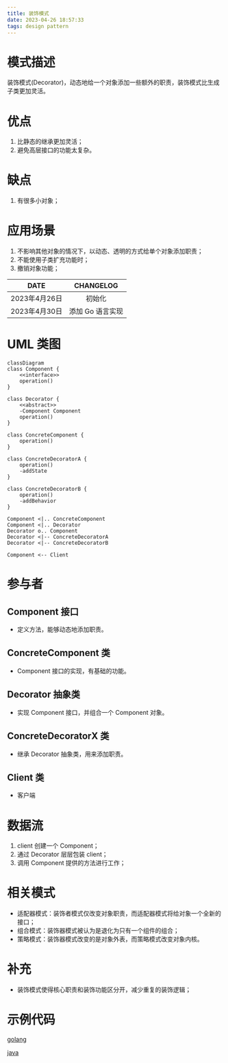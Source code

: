 ```yaml
---
title: 装饰模式
date: 2023-04-26 18:57:33
tags: design pattern
---
```

# 模式描述

装饰模式(Decorator)，动态地给一个对象添加一些额外的职责，装饰模式比生成子类更加灵活。

# 优点

1. 比静态的继承更加灵活；
1. 避免高层接口的功能太复杂。

# 缺点

1. 有很多小对象；

# 应用场景

1. 不影响其他对象的情况下，以动态、透明的方式给单个对象添加职责；
1. 不能使用子类扩充功能时；
1. 撤销对象功能；

<!-- more -->

|     DATE      |    CHANGELOG     |
| :-----------: | :--------------: |
| 2023年4月26日 |      初始化      |
| 2023年4月30日 | 添加 Go 语言实现 |

# UML 类图

```mermaid
classDiagram
class Component {
	<<interface>>
	operation()
}

class Decorator {
	<<abstract>>
	-Component Component
	operation()
}

class ConcreteComponent {
	operation()
}

class ConcreteDecoratorA {
	operation()
	-addState
}

class ConcreteDecoratorB {
	operation()
    -addBehavior
}

Component <|.. ConcreteComponent
Component <|.. Decorator
Decorator o.. Component
Decorator <|-- ConcreteDecoratorA
Decorator <|-- ConcreteDecoratorB

Component <-- Client
```

# 参与者

## Component 接口

- 定义方法，能够动态地添加职责。

## ConcreteComponent 类

- Component 接口的实现，有基础的功能。

## Decorator 抽象类

- 实现 Component 接口，并组合一个 Component 对象。

## ConcreteDecoratorX 类

- 继承 Decorator 抽象类，用来添加职责。

## Client 类

- 客户端

# 数据流

1. client 创建一个 Component；
1. 通过 Decorator 层层包装 client；
1. 调用 Component 提供的方法进行工作；

# 相关模式

- 适配器模式：装饰者模式仅改变对象职责，而适配器模式将给对象一个全新的接口；
- 组合模式：装饰器模式被认为是退化为只有一个组件的组合；
- 策略模式：装饰器模式改变的是对象外表，而策略模式改变对象内核。

# 补充

- 装饰模式使得核心职责和装饰功能区分开，减少重复的装饰逻辑；

# 示例代码

[golang](https://github.com/hanzhang2566/design-patterns-examples/blob/main/go-patterns/structural/decorator/decorator_test.go)

[java](https://github.com/hanzhang2566/design-patterns-examples/blob/main/java-patterns/src/test/java/structural/decorator/ClientTest.java)
